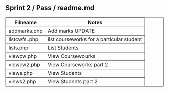 

<html>
<head>

</head>
<body>
   <h2>Sprint 2 / Pass / readme.md</h2>
<table width="100%" border="1" style="border-collapse:collapse;">
<thead><tr>
   <th><strong>Filneame</strong></th>
   <th><strong>Notes</strong></th>
</thead>
      </tr>
      <tr>
   <td>addmarks.php</td>
   <td>Add marks UPDATE</td>
      </tr>
      <tr>
   <td>listcwfs..php</td>
   <td>list courseworks for a particular student</td>      
      </tr>
      <tr>
   <td>lists.php</td>
   <td>List Students</td>
      </tr>
      <tr>
   <td>viewcw.php</td>
   <td>View Coursewourks</td>
     </tr>
      <tr>
   <td>viewcw2.php</td>
   <td>View Courseworks part 2</td>
      </tr>
      <tr>
   <td>views.php</td>
   <td>View Students</td>
      </tr>
      <tr>
   <td>views2.php</td>
   <td>View Students part 2</td>



 
</table>
